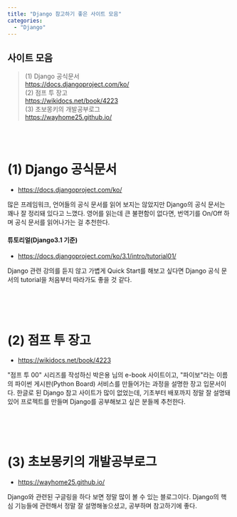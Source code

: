 ```yaml
---
title: "Django 참고하기 좋은 사이트 모음"
categories: 
  - "Django"
---
```


## 사이트 모음
> (1) Django 공식문서   
> <a target="_blank" href="https://docs.djangoproject.com/ko/">https://docs.djangoproject.com/ko/</a>   
> (2) 점프 투 장고   
> <a target="_blank" href="https://wikidocs.net/book/4223">https://wikidocs.net/book/4223</a>   
> (3) 초보몽키의 개발공부로그   
> <a target="_blank" href="https://wayhome25.github.io/">https://wayhome25.github.io/</a>


<br>
<br>

# (1) Django 공식문서
* <a target="_blank" href="https://docs.djangoproject.com/ko/">https://docs.djangoproject.com/ko/</a>


많은 프레임워크, 언어들의 공식 문서를 읽어 보지는 않았지만 Django의 공식 문서는 꽤나 잘 정리돼 있다고 느꼈다.
영어를 읽는데 큰 불편함이 없다면, 번역기를 On/Off 하며 공식 문서를 읽어나가는 걸 추천한다.
<br>


#### 튜토리얼(Django3.1 기준)
* <a target="_blank" href="https://docs.djangoproject.com/ko/3.1/intro/tutorial01/">https://docs.djangoproject.com/ko/3.1/intro/tutorial01/</a>


Django 관련 강의를 듣지 않고 가볍게 Quick Start를 해보고 싶다면 Django 공식 문서의 tutorial을 처음부터 따라가도 좋을 것 같다.


<br>
<br>
<br>

# (2) 점프 투 장고
* <a target="_blank" href="https://wikidocs.net/book/4223">https://wikidocs.net/book/4223</a>


"점프 투 00" 시리즈를 작성하신 박은용 님의 e-book 사이트이고, "파이보"라는 이름의 파이썬 게시판(Python Board) 서비스를 만들어가는 과정을 설명한 장고 입문서이다.
한글로 된 Django 참고 사이트가 많이 없었는데, 기초부터 배포까지 정말 잘 설명돼있어 프로젝트를 만들며 Django를 공부해보고 싶은 분들께 추천한다.


<br>
<br>
<br>

# (3) 초보몽키의 개발공부로그
* <a target="_blank" href="https://wayhome25.github.io/">https://wayhome25.github.io/</a>


Django와 관련된 구글링을 하다 보면 정말 많이 볼 수 있는 블로그이다.
Django의 핵심 기능들에 관련해서 정말 잘 설명해놓으셨고, 공부하며 참고하기에 좋다.